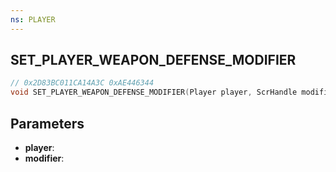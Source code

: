 ```yaml
---
ns: PLAYER
---
```

## SET_PLAYER_WEAPON_DEFENSE_MODIFIER

```c
// 0x2D83BC011CA14A3C 0xAE446344
void SET_PLAYER_WEAPON_DEFENSE_MODIFIER(Player player, ScrHandle modifier);
```


## Parameters
* **player**: 
* **modifier**: 

